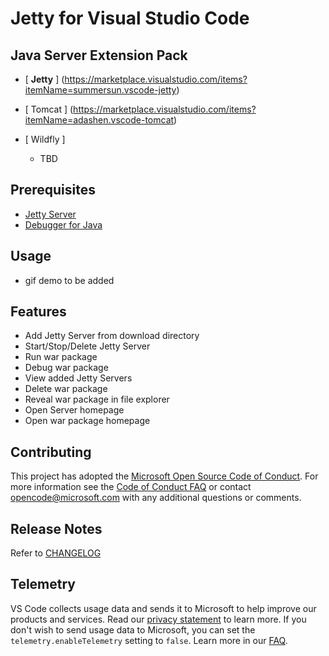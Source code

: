 # Jetty for Visual Studio Code

## Java Server Extension Pack
- [ **Jetty** ] (https://marketplace.visualstudio.com/items?itemName=summersun.vscode-jetty)

- [ Tomcat ] (https://marketplace.visualstudio.com/items?itemName=adashen.vscode-tomcat)

- [ Wildfly ]
  - TBD

## Prerequisites
* [Jetty Server](https://www.eclipse.org/jetty/)
* [Debugger for Java](https://marketplace.visualstudio.com/items?itemName=vscjava.vscode-java-debug)

## Usage
* gif demo to be added

## Features
* Add Jetty Server from download directory
* Start/Stop/Delete Jetty Server
* Run war package
* Debug war package
* View added Jetty Servers
* Delete war package
* Reveal war package in file explorer
* Open Server homepage
* Open war package homepage

## Contributing

This project has adopted the [Microsoft Open Source Code of Conduct](https://opensource.microsoft.com/codeofconduct/). For more information see the [Code of Conduct FAQ](https://opensource.microsoft.com/codeofconduct/faq/) or contact [opencode@microsoft.com](mailto:opencode@microsoft.com) with any additional questions or comments.

## Release Notes
Refer to [CHANGELOG](CHANGELOG.md)


## Telemetry
VS Code collects usage data and sends it to Microsoft to help improve our products and services. Read our [privacy statement](https://go.microsoft.com/fwlink/?LinkID=528096&clcid=0x409) to learn more. If you don't wish to send usage data to Microsoft, you can set the `telemetry.enableTelemetry` setting to `false`. Learn more in our [FAQ](https://code.visualstudio.com/docs/supporting/faq#_how-to-disable-telemetry-reporting).
